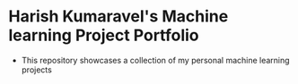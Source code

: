 # Harish Kumaravel's Machine learning Project Portfolio

- This repository showcases a collection of my personal machine learning projects

